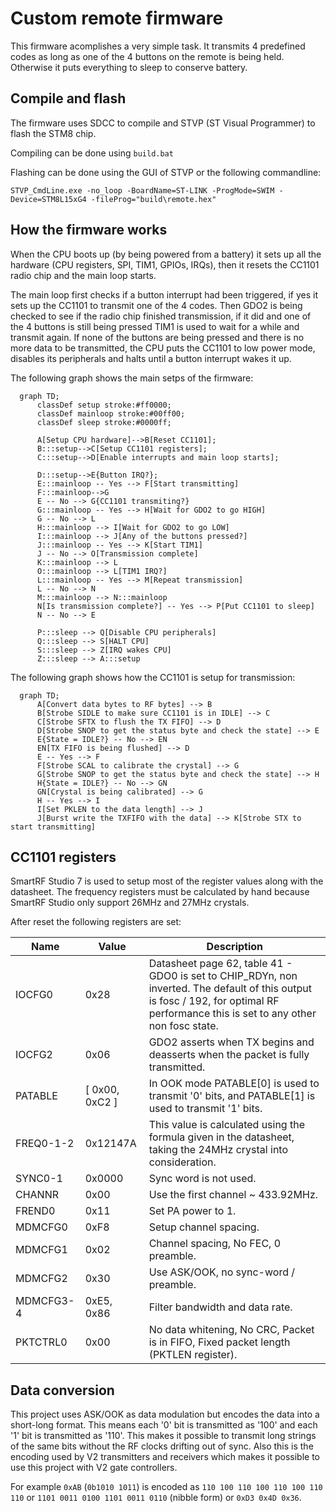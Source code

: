 # Custom remote firmware

This firmware acomplishes a very simple task. It transmits 4 predefined codes as long as one of the 4 buttons on the remote is being held. Otherwise it puts everything to sleep to conserve battery.

## Compile and flash

The firmware uses SDCC to compile and STVP (ST Visual Programmer) to flash the STM8 chip.

Compiling can be done using `build.bat`

Flashing can be done using the GUI of STVP or the following commandline:

```
STVP_CmdLine.exe -no_loop -BoardName=ST-LINK -ProgMode=SWIM -Device=STM8L15xG4 -fileProg="build\remote.hex"
```

## How the firmware works

When the CPU boots up (by being powered from a battery) it sets up all the hardware (CPU registers, SPI, TIM1, GPIOs, IRQs), then it resets the CC1101 radio chip and the main loop starts.

The main loop first checks if a button interrupt had been triggered, if yes it sets up the CC1101 to transmit one of the 4 codes. Then GDO2 is being checked to see if the radio chip finished transmission, if it did and one of the 4 buttons is still being pressed TIM1 is used to wait for a while and transmit again. If none of the buttons are being pressed and there is no more data to be transmitted, the CPU puts the CC1101 to low power mode, disables its peripherals and halts until a button interrupt wakes it up.

The following graph shows the main setps of the firmware:

```mermaid
  graph TD;  
      classDef setup stroke:#ff0000;
      classDef mainloop stroke:#00ff00;
      classDef sleep stroke:#0000ff;
  
      A[Setup CPU hardware]-->B[Reset CC1101];
      B:::setup-->C[Setup CC1101 registers];
      C:::setup-->D[Enable interrupts and main loop starts];

      D:::setup-->E{Button IRQ?};
      E:::mainloop -- Yes --> F[Start transmitting]
      F:::mainloop-->G
      E -- No --> G{CC1101 transmiting?}
      G:::mainloop -- Yes --> H[Wait for GDO2 to go HIGH]
      G -- No --> L
      H:::mainloop --> I[Wait for GDO2 to go LOW]
      I:::mainloop --> J[Any of the buttons pressed?]
      J:::mainloop -- Yes --> K[Start TIM1]
      J -- No --> O[Transmission complete]
      K:::mainloop --> L
      O:::mainloop --> L[TIM1 IRQ?]
      L:::mainloop -- Yes --> M[Repeat transmission]
      L -- No --> N
      M:::mainloop --> N:::mainloop
      N[Is transmission complete?] -- Yes --> P[Put CC1101 to sleep]
      N -- No --> E
      
      P:::sleep --> Q[Disable CPU peripherals]
      Q:::sleep --> S[HALT CPU]
      S:::sleep --> Z[IRQ wakes CPU]
      Z:::sleep --> A:::setup
```

The following graph shows how the CC1101 is setup for transmission:

```mermaid
  graph TD;
      A[Convert data bytes to RF bytes] --> B
      B[Strobe SIDLE to make sure CC1101 is in IDLE] --> C
      C[Strobe SFTX to flush the TX FIFO] --> D
      D[Strobe SNOP to get the status byte and check the state] --> E
      E{State = IDLE?} -- No --> EN
      EN[TX FIFO is being flushed] --> D
      E -- Yes --> F
      F[Strobe SCAL to calibrate the crystal] --> G
      G[Strobe SNOP to get the status byte and check the state] --> H
      H{State = IDLE?} -- No --> GN
      GN[Crystal is being calibrated] --> G
      H -- Yes --> I
      I[Set PKLEN to the data length] --> J
      J[Burst write the TXFIFO with the data] --> K[Strobe STX to start transmitting]
```

## CC1101 registers

SmartRF Studio 7 is used to setup most of the register values along with the datasheet. The frequency registers must be calculated by hand because SmartRF Studio only support 26MHz and 27MHz crystals.

After reset the following registers are set:

| Name | Value | Description |
| ---- | ----- | ----------- |
| IOCFG0 | 0x28 | Datasheet page 62, table 41 - GDO0 is set to CHIP_RDYn, non inverted. The default of this output is fosc / 192, for optimal RF performance this is set to any other non fosc state. |
| IOCFG2 | 0x06 | GDO2 asserts when TX begins and deasserts when the packet is fully transmitted. |
| PATABLE | [ 0x00, 0xC2 ] | In OOK mode PATABLE[0] is used to transmit '0' bits, and PATABLE[1] is used to transmit '1' bits. |
| FREQ0-1-2 | 0x12147A | This value is calculated using the formula given in the datasheet, taking the 24MHz crystal into consideration. |
| SYNC0-1 | 0x0000 | Sync word is not used. |
| CHANNR | 0x00 | Use the first channel ~ 433.92MHz. |
| FREND0 | 0x11 | Set PA power to 1. |
| MDMCFG0 | 0xF8 | Setup channel spacing. |
| MDMCFG1 | 0x02 | Channel spacing, No FEC, 0 preamble. |
| MDMCFG2 | 0x30 | Use ASK/OOK, no sync-word / preamble. |
| MDMCFG3-4 | 0xE5, 0x86 | Filter bandwidth and data rate. |
| PKTCTRL0 | 0x00 | No data whitening, No CRC, Packet is in FIFO, Fixed packet length (PKTLEN register). |

## Data conversion

This project uses ASK/OOK as data modulation but encodes the data into a short-long format. This means each '0' bit is transmitted as '100' and each '1' bit is transmitted as '110'. This makes it possible to transmit long strings of the same bits without the RF clocks drifting out of sync. Also this is the encoding used by V2 transmitters and receivers which makes it possible to use this project with V2 gate controllers.

For example `0xAB` (`0b1010 1011`) is encoded as `110 100 110 100 110 100 110 110` or `1101 0011 0100 1101 0011 0110` (nibble form) or `0xD3 0x4D 0x36`.

